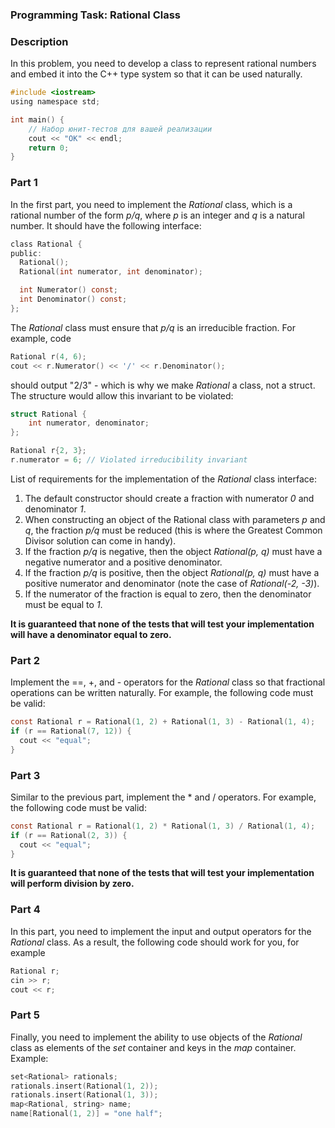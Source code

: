 ### Programming Task: Rational Class 

### Description 
In this problem, you need to develop a class to represent rational numbers and embed it into the C++ type system so that it can be used naturally.
```objectivec
#include <iostream>
using namespace std;

int main() {
    // Набор юнит-тестов для вашей реализации
    cout << "OK" << endl;
    return 0;
}
```

### Part 1 
In the first part, you need to implement the *Rational* class, which is a rational number of the form *p/q*, where *p* is an integer and *q* is a natural number. It should have the following interface:
```objectivec
class Rational {
public:
  Rational();
  Rational(int numerator, int denominator);

  int Numerator() const;
  int Denominator() const;
};
```
The *Rational* class must ensure that *p/q* is an irreducible fraction. For example, code
```objectivec
Rational r(4, 6);
cout << r.Numerator() << '/' << r.Denominator();
```
should output "2/3" - which is why we make *Rational* a class, not a struct. The structure would allow this invariant to be violated:
```objectivec
struct Rational {
    int numerator, denominator;
};

Rational r{2, 3};
r.numerator = 6; // Violated irreducibility invariant
```

List of requirements for the implementation of the *Rational* class interface:

1. The default constructor should create a fraction with numerator *0* and denominator *1*.
2. When constructing an object of the Rational class with parameters *p* and *q*, the fraction *p/q* must be reduced (this is where the Greatest Common Divisor solution can come in handy).
3. If the fraction *p/q* is negative, then the object *Rational(p, q)* must have a negative numerator and a positive denominator.
4. If the fraction *p/q* is positive, then the object *Rational(p, q)* must have a positive numerator and denominator (note the case of *Rational(-2, -3)*).
5. If the numerator of the fraction is equal to zero, then the denominator must be equal to *1*.

**It is guaranteed that none of the tests that will test your implementation will have a denominator equal to zero.**

### Part 2 
Implement the ==, +, and - operators for the *Rational* class so that fractional operations can be written naturally. For example, the following code must be valid:
```objectivec
const Rational r = Rational(1, 2) + Rational(1, 3) - Rational(1, 4);
if (r == Rational(7, 12)) {
  cout << "equal";
}
```

### Part 3 
Similar to the previous part, implement the * and / operators. For example, the following code must be valid:
```objectivec
const Rational r = Rational(1, 2) * Rational(1, 3) / Rational(1, 4);
if (r == Rational(2, 3)) {
  cout << "equal";
}
```

**It is guaranteed that none of the tests that will test your implementation will perform division by zero.**

### Part 4 
In this part, you need to implement the input and output operators for the *Rational* class. As a result, the following code should work for you, for example
```objectivec
Rational r;
cin >> r;
cout << r;
```

### Part 5 
Finally, you need to implement the ability to use objects of the *Rational* class as elements of the *set* container and keys in the *map* container. Example:
```objectivec
set<Rational> rationals;
rationals.insert(Rational(1, 2));
rationals.insert(Rational(1, 3));
map<Rational, string> name;
name[Rational(1, 2)] = "one half";
```
